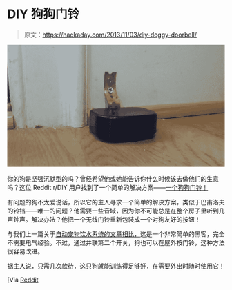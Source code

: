 # DIY 狗狗门铃

> 原文：<https://hackaday.com/2013/11/03/diy-doggy-doorbell/>

![doggy doorbell](img/403595f808113f95c8312983cc323301.png)

你的狗是坚强沉默型的吗？曾经希望他或她能告诉你什么时候该去做他们的生意吗？这位 Reddit r/DIY 用户找到了一个简单的解决方案——[一个狗狗门铃！](http://imgur.com/a/h3bxG)

有问题的狗不太爱说话，所以它的主人寻求一个简单的解决方案，类似于巴甫洛夫的铃铛——唯一的问题？他需要一些音域，因为你不可能总是在整个房子里听到几声钟声。解决办法？他把一个无线门铃重新包装成一个对狗友好的按钮！

与我们上一篇关于[自动宠物饮水系统的文章相比，](http://hackaday.com/2013/10/21/pet-water-warden/)这是一个非常简单的黑客，完全不需要电气经验。不过，通过并联第二个开关，狗也可以在屋外按门铃，这种方法很容易改进。

据主人说，只需几次款待，这只狗就能训练得足够好，在需要外出时随时使用它！

[Via [Reddit](http://www.reddit.com/r/DIY/comments/1pnrss/wireless_doggy_doorbell_so_you_can_know_when_fido/)